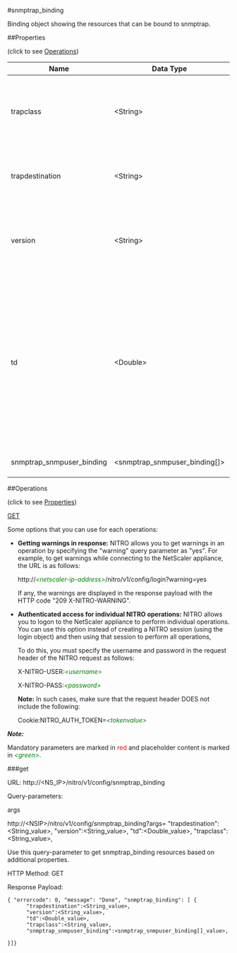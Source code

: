 #snmptrap_binding

Binding object showing the resources that can be bound to snmptrap.


##Properties 
<span>(click to see [Operations](#operations))</span>


<table><thead><tr><th>Name</th><th> Data Type</th><th> Permissions</th><th>Description</th></tr></thead><tbody><tr><td>trapclass</td><td>&lt;String></td><td>Read-write</td><td>Trap type specified in the trap listener entry.&lt;br>Possible values = generic, specific</td><tr><tr><td>trapdestination</td><td>&lt;String></td><td>Read-write</td><td>IP address specified in the trap listener entry.&lt;br>Minimum length = 1</td><tr><tr><td>version</td><td>&lt;String></td><td>Read-write</td><td>The SNMP version of the trap specified in the trap listener entry.&lt;br>Possible values = V1, V2, V3</td><tr><tr><td>td</td><td>&lt;Double></td><td>Read-write</td><td>Integer value that uniquely identifies the traffic domain in which you want to configure the entity. If you do not specify an ID, the entity becomes part of the default traffic domain, which has an ID of 0.&lt;br>Minimum value = 0&lt;br>Maximum value = 4094</td><tr><tr><td>snmptrap_snmpuser_binding</td><td>&lt;snmptrap_snmpuser_binding[]></td><td>Read-only</td><td>snmpuser that can be bound to snmptrap.</td><tr></tbody></table>
##Operations 
<span>(click to see [Properties](#properties))</span>


[GET](#get)


Some options that you can use for each operations:
<ul><li><p><b>Getting warnings in response:</b> NITRO allows you to get warnings in an operation by specifying the "warning" query parameter as "yes". For example, to get warnings while connecting to the NetScaler appliance, the URL is as follows:</p><p>http://<span style="color:green;font-style:italic;">&lt;netscaler-ip-address&gt;</span>/nitro/v1/config/login?warning=yes</p><p>If any, the warnings are displayed in the response payload with the HTTP code "209 X-NITRO-WARNING".</p></li><li><p><b>Authenticated access for individual NITRO operations:</b> NITRO allows you to logon to the NetScaler appliance to perform individual operations. You can use this option instead of creating a NITRO session (using the login object) and then using that session to perform all operations,</p><p>To do this, you must specify the username and password in the request header of the NITRO request as follows:</p><p>X-NITRO-USER:<span style="color:green;font-style:italic;">&lt;username&gt;</span></p><p>X-NITRO-PASS:<span style="color:green;font-style:italic;">&lt;password&gt;</span></p><p><b>Note:</b> In such cases, make sure that the request header DOES not include the following:</p><p>Cookie:NITRO_AUTH_TOKEN=<span style="color:green;font-style:italic;">&lt;tokenvalue&gt;</span></p></li></ul>



***Note:*** 
Mandatory parameters are marked in <span style="color:#FF0000;">red</span> and placeholder content is marked in <span style="color:green;font-style:italic">&lt;green&gt;</span>.

###get



URL: http://&lt;NS_IP&gt;/nitro/v1/config/snmptrap_binding
Query-parameters:
args
http://&lt;NSIP&gt;/nitro/v1/config/snmptrap_binding?args=      "trapdestination":&lt;String_value&gt;,      "version":&lt;String_value&gt;,      "td":&lt;Double_value&gt;,      "trapclass":&lt;String_value&gt;,
Use this query-parameter to get snmptrap_binding resources based on additional properties.



HTTP Method: GET
Response Payload: ```{ "errorcode": 0, "message": "Done", "snmptrap_binding": [ {      "trapdestination":<String_value>,      "version":<String_value>,      "td":<Double_value>,      "trapclass":<String_value>,      "snmptrap_snmpuser_binding":<snmptrap_snmpuser_binding[]_value>,}]}```



